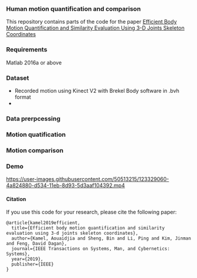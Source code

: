 ### Human motion quantification and comparison
This repository contains parts of the code for the paper [Efficient Body Motion Quantification and Similarity Evaluation Using 3-D Joints Skeleton Coordinates
](https://ieeexplore.ieee.org/abstract/document/8727745) 

### Requirements
Matlab 2016a or above
### Dataset
- Recorded motion using Kinect V2 with Brekel Body software in .bvh format
- 

### Data prerpcessing

### Motion quatification




### Motion comparison

### Demo

https://user-images.githubusercontent.com/50513215/123329060-4a824880-d534-11eb-8d93-5d3aaf104392.mp4

#### Citation
If you use this code for your research, please cite the following paper:
```
@article{kamel2019efficient,
  title={Efficient body motion quantification and similarity evaluation using 3-d joints skeleton coordinates},
  author={Kamel, Aouaidjia and Sheng, Bin and Li, Ping and Kim, Jinman and Feng, David Dagan},
  journal={IEEE Transactions on Systems, Man, and Cybernetics: Systems},
  year={2019},
  publisher={IEEE}
}
